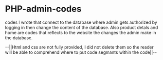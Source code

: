 # PHP-admin-codes
codes I wrote that connect to the database where admin gets authorized by logging in then change the content of the database. Also product detals and home are codes that reflects to the website the changes the admin make in the database.

--||Html and css are not fully provided, I did not delete them so the reader will be able to comprehend where to put code segmants within the code||--
